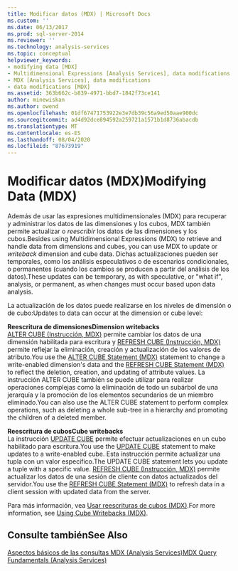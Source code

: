 ```yaml
---
title: Modificar datos (MDX) | Microsoft Docs
ms.custom: ''
ms.date: 06/13/2017
ms.prod: sql-server-2014
ms.reviewer: ''
ms.technology: analysis-services
ms.topic: conceptual
helpviewer_keywords:
- modifying data [MDX]
- Multidimensional Expressions [Analysis Services], data modifications
- MDX [Analysis Services], data modifications
- data modifications [MDX]
ms.assetid: 363b662c-b839-4971-bbd7-1842f73ce141
author: minewiskan
ms.author: owend
ms.openlocfilehash: 01df67471753922e3e7db39c56a9ed50aae900dc
ms.sourcegitcommit: ad4d92dce894592a259721a1571b1d8736abacdb
ms.translationtype: MT
ms.contentlocale: es-ES
ms.lasthandoff: 08/04/2020
ms.locfileid: "87673919"
---
```

# <a name="modifying-data-mdx"></a><span data-ttu-id="7b507-102">Modificar datos (MDX)</span><span class="sxs-lookup"><span data-stu-id="7b507-102">Modifying Data (MDX)</span></span>
  <span data-ttu-id="7b507-103">Además de usar las expresiones multidimensionales (MDX) para recuperar y administrar los datos de las dimensiones y los cubos, MDX también permite actualizar o *reescribir* los datos de las dimensiones y los cubos.</span><span class="sxs-lookup"><span data-stu-id="7b507-103">Besides using Multidimensional Expressions (MDX) to retrieve and handle data from dimensions and cubes, you can use MDX to update or *writeback* dimension and cube data.</span></span> <span data-ttu-id="7b507-104">Dichas actualizaciones pueden ser temporales, como los análisis especulativos o de escenarios condicionales, o permanentes (cuando los cambios se producen a partir del análisis de los datos).</span><span class="sxs-lookup"><span data-stu-id="7b507-104">These updates can be temporary, as with speculative, or "what if", analysis, or permanent, as when changes must occur based upon data analysis.</span></span>  
  
 <span data-ttu-id="7b507-105">La actualización de los datos puede realizarse en los niveles de dimensión o de cubo:</span><span class="sxs-lookup"><span data-stu-id="7b507-105">Updates to data can occur at the dimension or cube level:</span></span>  
  
 <span data-ttu-id="7b507-106">**Reescritura de dimensiones**</span><span class="sxs-lookup"><span data-stu-id="7b507-106">**Dimension writebacks**</span></span>  
 <span data-ttu-id="7b507-107">[ALTER CUBE (Instrucción, MDX)](/sql/mdx/mdx-data-definition-alter-cube) permite cambiar los datos de una dimensión habilitada para escritura y [REFRESH CUBE (Instrucción, MDX)](/sql/mdx/mdx-data-definition-refresh-cube) permite reflejar la eliminación, creación y actualización de los valores de atributo.</span><span class="sxs-lookup"><span data-stu-id="7b507-107">You use the [ALTER CUBE Statement (MDX)](/sql/mdx/mdx-data-definition-alter-cube) statement to change a write-enabled dimension's data and the [REFRESH CUBE Statement (MDX)](/sql/mdx/mdx-data-definition-refresh-cube) to reflect the deletion, creation, and updating of attribute values.</span></span> <span data-ttu-id="7b507-108">La instrucción ALTER CUBE también se puede utilizar para realizar operaciones complejas como la eliminación de todo un subárbol de una jerarquía y la promoción de los elementos secundarios de un miembro eliminado.</span><span class="sxs-lookup"><span data-stu-id="7b507-108">You can also use the ALTER CUBE statement to perform complex operations, such as deleting a whole sub-tree in a hierarchy and promoting the children of a deleted member.</span></span>  
  
 <span data-ttu-id="7b507-109">**Reescritura de cubos**</span><span class="sxs-lookup"><span data-stu-id="7b507-109">**Cube writebacks**</span></span>  
 <span data-ttu-id="7b507-110">La instrucción [UPDATE CUBE](/sql/mdx/mdx-data-manipulation-update-cube) permite efectuar actualizaciones en un cubo habilitado para escritura.</span><span class="sxs-lookup"><span data-stu-id="7b507-110">You use the [UPDATE CUBE](/sql/mdx/mdx-data-manipulation-update-cube) statement to make updates to a write-enabled cube.</span></span> <span data-ttu-id="7b507-111">Esta instrucción permite actualizar una tupla con un valor específico.</span><span class="sxs-lookup"><span data-stu-id="7b507-111">The UPDATE CUBE statement lets you update a tuple with a specific value.</span></span> <span data-ttu-id="7b507-112">[REFRESH CUBE (Instrucción, MDX)](/sql/mdx/mdx-data-definition-refresh-cube) permite actualizar los datos de una sesión de cliente con datos actualizados del servidor.</span><span class="sxs-lookup"><span data-stu-id="7b507-112">You use the [REFRESH CUBE Statement (MDX)](/sql/mdx/mdx-data-definition-refresh-cube) to refresh data in a client session with updated data from the server.</span></span>  
  
 <span data-ttu-id="7b507-113">Para más información, vea [Usar reescrituras de cubos &#40;MDX&#41;](mdx-data-modification-using-cube-writebacks.md).</span><span class="sxs-lookup"><span data-stu-id="7b507-113">For more information, see [Using Cube Writebacks &#40;MDX&#41;](mdx-data-modification-using-cube-writebacks.md).</span></span>  
  
## <a name="see-also"></a><span data-ttu-id="7b507-114">Consulte también</span><span class="sxs-lookup"><span data-stu-id="7b507-114">See Also</span></span>  
 [<span data-ttu-id="7b507-115">Aspectos básicos de las consultas MDX &#40;Analysis Services&#41;</span><span class="sxs-lookup"><span data-stu-id="7b507-115">MDX Query Fundamentals &#40;Analysis Services&#41;</span></span>](mdx-query-fundamentals-analysis-services.md)  
  
  
